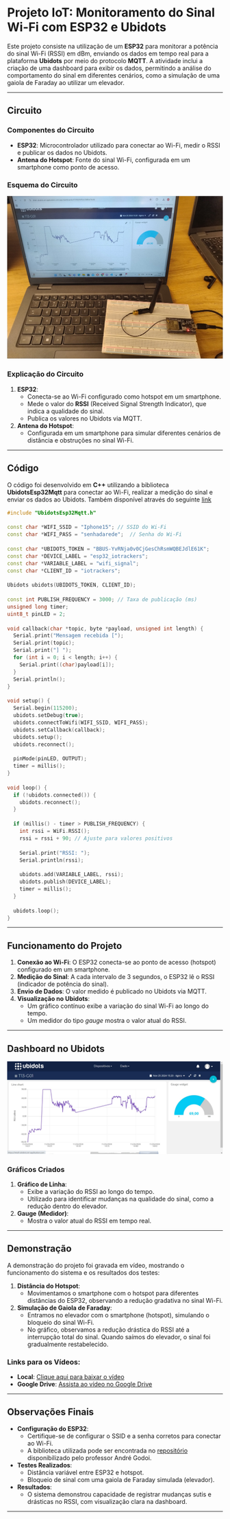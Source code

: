# Projeto IoT: Monitoramento do Sinal Wi-Fi com ESP32 e Ubidots

Este projeto consiste na utilização de um **ESP32** para monitorar a potência do sinal Wi-Fi (RSSI) em dBm, enviando os dados em tempo real para a plataforma **Ubidots** por meio do protocolo **MQTT**. A atividade inclui a criação de uma dashboard para exibir os dados, permitindo a análise do comportamento do sinal em diferentes cenários, como a simulação de uma gaiola de Faraday ao utilizar um elevador.

---

## Circuito

### Componentes do Circuito

- **ESP32**: Microcontrolador utilizado para conectar ao Wi-Fi, medir o RSSI e publicar os dados no Ubidots.
- **Antena do Hotspot**: Fonte do sinal Wi-Fi, configurada em um smartphone como ponto de acesso.

### Esquema do Circuito

<div align="center">
    <img src="assets/esp32_with_antenna.jpg" alt="Imagem do Circuito">
</div>

### Explicação do Circuito

1. **ESP32**:
   - Conecta-se ao Wi-Fi configurado como hotspot em um smartphone.
   - Mede o valor do **RSSI** (Received Signal Strength Indicator), que indica a qualidade do sinal.
   - Publica os valores no Ubidots via MQTT.
2. **Antena do Hotspot**:
   - Configurada em um smartphone para simular diferentes cenários de distância e obstruções no sinal Wi-Fi.

---

## Código

O código foi desenvolvido em **C++** utilizando a biblioteca **UbidotsEsp32Mqtt** para conectar ao Wi-Fi, realizar a medição do sinal e enviar os dados ao Ubidots. Também disponível através do seguinte [link](./code.cpp)

```cpp
#include "UbidotsEsp32Mqtt.h"

const char *WIFI_SSID = "Iphone15"; // SSID do Wi-Fi
const char *WIFI_PASS = "senhadarede";  // Senha do Wi-Fi

const char *UBIDOTS_TOKEN = "BBUS-YvRNja0v0CjGesChRsmWQBEJdlE61K"; 
const char *DEVICE_LABEL = "esp32_iotrackers"; 
const char *VARIABLE_LABEL = "wifi_signal"; 
const char *CLIENT_ID = "iotrackers";

Ubidots ubidots(UBIDOTS_TOKEN, CLIENT_ID);

const int PUBLISH_FREQUENCY = 3000; // Taxa de publicação (ms)
unsigned long timer;
uint8_t pinLED = 2;

void callback(char *topic, byte *payload, unsigned int length) {
  Serial.print("Mensagem recebida [");
  Serial.print(topic);
  Serial.print("] ");
  for (int i = 0; i < length; i++) {
    Serial.print((char)payload[i]);
  }
  Serial.println();
}

void setup() {
  Serial.begin(115200);
  ubidots.setDebug(true);
  ubidots.connectToWifi(WIFI_SSID, WIFI_PASS);
  ubidots.setCallback(callback);
  ubidots.setup();
  ubidots.reconnect();

  pinMode(pinLED, OUTPUT);
  timer = millis();
}

void loop() {
  if (!ubidots.connected()) {
    ubidots.reconnect();
  }

  if (millis() - timer > PUBLISH_FREQUENCY) {
    int rssi = WiFi.RSSI();
    rssi = rssi + 90; // Ajuste para valores positivos

    Serial.print("RSSI: ");
    Serial.println(rssi);

    ubidots.add(VARIABLE_LABEL, rssi);
    ubidots.publish(DEVICE_LABEL);
    timer = millis();
  }

  ubidots.loop();
}
```

---

## Funcionamento do Projeto

1. **Conexão ao Wi-Fi**: O ESP32 conecta-se ao ponto de acesso (hotspot) configurado em um smartphone.
2. **Medição do Sinal**: A cada intervalo de 3 segundos, o ESP32 lê o RSSI (indicador de potência do sinal).
3. **Envio de Dados**: O valor medido é publicado no Ubidots via MQTT.
4. **Visualização no Ubidots**:
   - Um gráfico contínuo exibe a variação do sinal Wi-Fi ao longo do tempo.
   - Um medidor do tipo *gauge* mostra o valor atual do RSSI.

---

## Dashboard no Ubidots

<div align="center">
    <img src="assets/ubidots_dash.jpg" alt="Captura de Tela do Dashboard no Ubidots">
</div>

### Gráficos Criados

1. **Gráfico de Linha**:
   - Exibe a variação do RSSI ao longo do tempo.
   - Utilizado para identificar mudanças na qualidade do sinal, como a redução dentro do elevador.
2. **Gauge (Medidor)**:
   - Mostra o valor atual do RSSI em tempo real.

---

## Demonstração

A demonstração do projeto foi gravada em vídeo, mostrando o funcionamento do sistema e os resultados dos testes:

1. **Distância do Hotspot**:
   - Movimentamos o smartphone com o hotspot para diferentes distâncias do ESP32, observando a redução gradativa no sinal Wi-Fi.
2. **Simulação de Gaiola de Faraday**:
   - Entramos no elevador com o smartphone (hotspot), simulando o bloqueio do sinal Wi-Fi.
   - No gráfico, observamos a redução drástica do RSSI até a interrupção total do sinal. Quando saímos do elevador, o sinal foi gradualmente restabelecido.

### Links para os Vídeos:

- **Local**: [Clique aqui para baixar o vídeo](./assets/wifi_RSSI_test_esp32_ubidots.MOV)
- **Google Drive**: [Assista ao vídeo no Google Drive](https://drive.google.com/file/d/1SBXYIGs0_yGJXmbmtagQIZOZq9z7JVo9/view?usp=sharing)

---

## Observações Finais

- **Configuração do ESP32**:
  - Certifique-se de configurar o SSID e a senha corretos para conectar ao Wi-Fi.
  - A biblioteca utilizada pode ser encontrada no [repositório](https://github.com/agodoi/m04-semana05) disponibilizado pelo professor André Godoi.
- **Testes Realizados**:
  - Distância variável entre ESP32 e hotspot.
  - Bloqueio de sinal com uma gaiola de Faraday simulada (elevador).
- **Resultados**:
  - O sistema demonstrou capacidade de registrar mudanças sutis e drásticas no RSSI, com visualização clara na dashboard.

---
